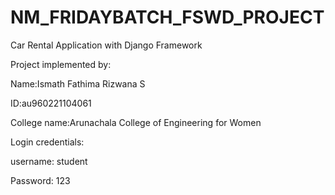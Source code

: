 # NM_FRIDAYBATCH_FSWD_PROJECT

Car Rental Application with Django Framework

Project implemented by:  


Name:Ismath Fathima Rizwana S


ID:au960221104061


College name:Arunachala College of Engineering for Women


Login credentials: 

username: student

Password: 123

